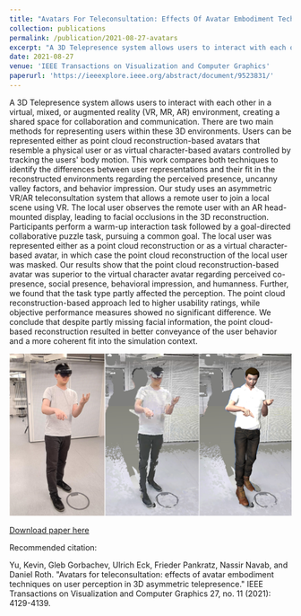 ```yaml
---
title: "Avatars For Teleconsultation: Effects Of Avatar Embodiment Techniques On User Perception In 3d Asymmetric Telepresence"
collection: publications
permalink: /publication/2021-08-27-avatars
excerpt: "A 3D Telepresence system allows users to interact with each other in a virtual, mixed, or augmented reality (VR, MR, AR) environment, creating a shared space for collaboration and communication. There are two main methods for representing users within these 3D environments. Users can be represented either as point cloud reconstruction-based avatars that resemble a physical user or as virtual character-based avatars controlled by tracking the users' body motion. This work compares both techniques to identify the differences between user representations and their fit in the reconstructed environments…<br/><img src='/images/AvatarTeaser.png'>"
date: 2021-08-27
venue: 'IEEE Transactions on Visualization and Computer Graphics'
paperurl: 'https://ieeexplore.ieee.org/abstract/document/9523831/'
---
```

A 3D Telepresence system allows users to interact with each other in a virtual, mixed, or augmented reality (VR, MR, AR) environment, creating a shared space for collaboration and communication. There are two main methods for representing users within these 3D environments. Users can be represented either as point cloud reconstruction-based avatars that resemble a physical user or as virtual character-based avatars controlled by tracking the users' body motion. This work compares both techniques to identify the differences between user representations and their fit in the reconstructed environments regarding the perceived presence, uncanny valley factors, and behavior impression. Our study uses an asymmetric VR/AR teleconsultation system that allows a remote user to join a local scene using VR. The local user observes the remote user with an AR head-mounted display, leading to facial occlusions in the 3D reconstruction. Participants perform a warm-up interaction task followed by a goal-directed collaborative puzzle task, pursuing a common goal. The local user was represented either as a point cloud reconstruction or as a virtual character-based avatar, in which case the point cloud reconstruction of the local user was masked. Our results show that the point cloud reconstruction-based avatar was superior to the virtual character avatar regarding perceived co-presence, social presence, behavioral impression, and humanness. Further, we found that the task type partly affected the perception. The point cloud reconstruction-based approach led to higher usability ratings, while objective performance measures showed no significant difference. We conclude that despite partly missing facial information, the point cloud-based reconstruction resulted in better conveyance of the user behavior and a more coherent fit into the simulation context.

![Teaser](/images/AvatarTeaser.png)

[Download paper here](https://www.researchgate.net/profile/Kevin_Yu22/publication/354181802_Avatars_for_Teleconsultation_Effects_of_Avatar_Embodiment_Techniques_on_User_Perception_in_3D_Asymmetric_Telepresence/links/615d5f60c04f5909fd866a14/Avatars-for-Teleconsultation-Effects-of-Avatar-Embodiment-Techniques-on-User-Perception-in-3D-Asymmetric-Telepresence.pdf)


Recommended citation: 

Yu, Kevin, Gleb Gorbachev, Ulrich Eck, Frieder Pankratz, Nassir Navab, and Daniel Roth. "Avatars for teleconsultation: effects of avatar embodiment techniques on user perception in 3D asymmetric telepresence." IEEE Transactions on Visualization and Computer Graphics 27, no. 11 (2021): 4129-4139.